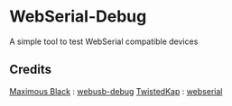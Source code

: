 # WebSerial-Debug

A simple tool to test WebSerial compatible devices

## Credits

[Maximous Black](https://github.com/maximousblk) : [webusb-debug](https://github.com/maximousblk/webusb-debug)
[TwistedKap](https://github.com/williamkapke) : [webserial](https://github.com/williamkapke/webserial)